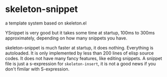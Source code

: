 # skeleton-snippet
a template system based on skeleton.el

YSnippet is very good but it takes some time at startup, 100ms
to 300ms approximately, depending on how many snippets you have.

skeleton-snippet is much faster at startup, it does
nothing. Everything is autoloaded. It is only implemented by less than
200 lines of elisp source codes. It does not have many fancy features,
like editing snippets. A snippet file is just a s-expression for
`skeleton-insert`, it is not a good news if you don't fimilar with
S-expression.
